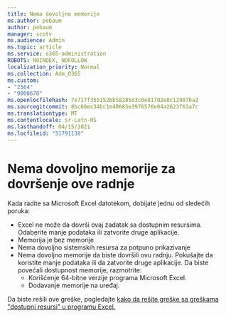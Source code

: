```yaml
---
title: Nema dovoljno memorije
ms.author: pebaum
author: pebaum
manager: scotv
ms.audience: Admin
ms.topic: article
ms.service: o365-administration
ROBOTS: NOINDEX, NOFOLLOW
localization_priority: Normal
ms.collection: Adm_O365
ms.custom:
- "2564"
- "9000678"
ms.openlocfilehash: 7e717f355152bb58285d3c0e817d2e0c12907ba2
ms.sourcegitcommit: 8bc60ec34bc1e40685e3976576e04a2623f63a7c
ms.translationtype: MT
ms.contentlocale: sr-Latn-RS
ms.lasthandoff: 04/15/2021
ms.locfileid: "51791138"
---
```

# <a name="there-isnt-enough-memory-to-complete-this-action"></a>Nema dovoljno memorije za dovršenje ove radnje

Kada radite sa Microsoft Excel datotekom, dobijate jednu od sledećih poruka:

- Excel ne može da dovrši ovaj zadatak sa dostupnim resursima. Odaberite manje podataka ili zatvorite druge aplikacije.
- Memorija je bez memorije
- Nema dovoljno sistemskih resursa za potpuno prikazivanje
- Nema dovoljno memorije da biste dovršili ovu radnju. Pokušajte da koristite manje podataka ili da zatvorite druge aplikacije. Da biste povećali dostupnost memorije, razmotrite: 
    - Korišćenje 64-bitne verzije programa Microsoft Excel.
    - Dodavanje memorije na uređaj.

Da biste rešili ove greške, pogledajte [kako da rešite greške sa greškama "dostupni resursi" u programu Excel.](https://docs.microsoft.com/office/troubleshoot/excel/available-resources-errors)